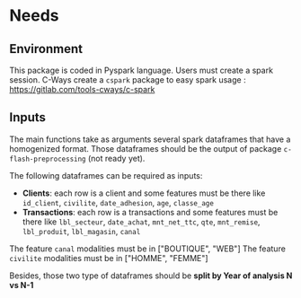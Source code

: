 # Needs

## Environment

This package is coded in Pyspark language. Users must create a spark session.
C-Ways create a `cspark` package to easy spark usage : https://gitlab.com/tools-cways/c-spark

## Inputs

The main functions take as arguments several spark dataframes that have a homogenized format. Those dataframes should be the output of package `c-flash-preprocessing` (not ready yet).

The following dataframes can be required as inputs:

- **Clients**: each row is a client and some features must be there like `id_client`, `civilite`, `date_adhesion`, `age`, `classe_age`
- **Transactions**: each row is a transactions and some features must be there like `lbl_secteur`, `date_achat`, `mnt_net_ttc`, `qte`, `mnt_remise`, `lbl_produit`, `lbl_magasin`, `canal`

The feature `canal` modalities must be in ["BOUTIQUE", "WEB"]
The feature `civilite` modalities must be in ["HOMME", "FEMME"]

Besides, those two type of dataframes should be **split by Year of analysis N vs N-1**
